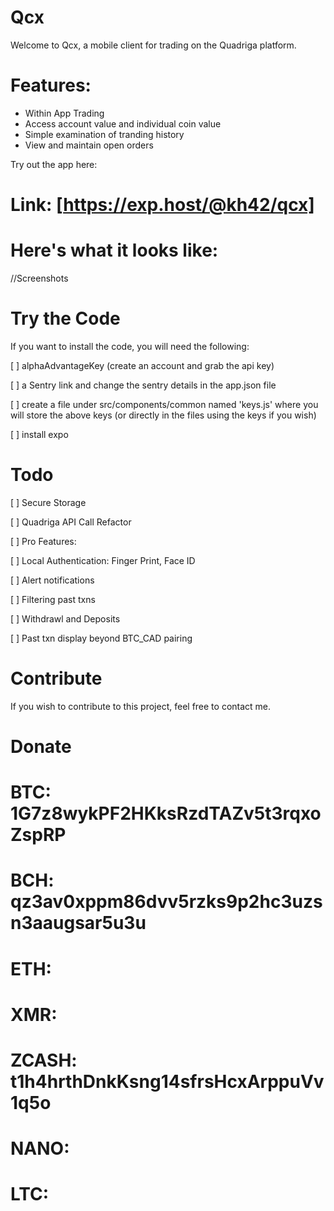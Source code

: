 # Qcx

Welcome to Qcx, a mobile client for trading on the Quadriga platform. 

# Features: 
- Within App Trading
- Access account value and individual coin value
- Simple examination of tranding history
- View and maintain open orders


Try out the app here: 
# Link: [https://exp.host/@kh42/qcx]

# Here's what it looks like: 
//Screenshots

# Try the Code
If you want to install the code, you will need the following: 

[ ] alphaAdvantageKey (create an account and grab the api key)

[ ] a Sentry link and change the sentry details in the app.json file

[ ] create a file under src/components/common named 'keys.js' where you will store the above keys (or directly in the files using the keys if you wish)

[ ] install expo

# Todo
[ ] Secure Storage

[ ] Quadriga API Call Refactor

[ ] Pro Features: 

  [ ] Local Authentication: Finger Print, Face ID
  
  [ ] Alert notifications
  
  [ ] Filtering past txns
  
  [ ] Withdrawl and Deposits

[ ] Past txn display beyond BTC_CAD pairing


# Contribute
If you wish to contribute to this project, feel free to contact me. 

# Donate

# BTC: 1G7z8wykPF2HKksRzdTAZv5t3rqxoZspRP

# BCH: qz3av0xppm86dvv5rzks9p2hc3uzsn3aaugsar5u3u

# ETH: 

# XMR: 

# ZCASH: t1h4hrthDnkKsng14sfrsHcxArppuVv1q5o

# NANO:

# LTC:


